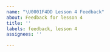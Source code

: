 ```yaml
---
name: "\U0001F4DD Lesson 4 Feedback"
about: Feedback for lesson 4
title: ''
labels: feedback, lesson 4
assignees: ''

---
```




